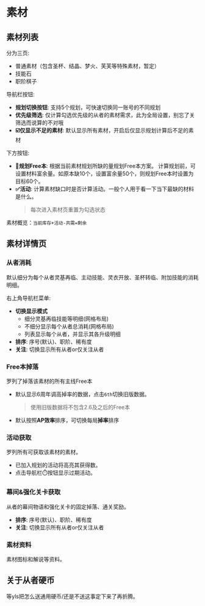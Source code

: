 # 素材

## 素材列表
分为三页:
- 普通素材（包含圣杯、结晶、梦火、芙芙等特殊素材，暂定）
- 技能石
- 职阶棋子

导航栏按钮:

- **规划切换按钮**: 支持5个规划，可快速切换同一账号的不同规划
- **优先级筛选**: 仅计算勾选优先级的从者的素材需求，此为全局设置，别忘了关筛选而说算的不对哦
- **:ballot_box_with_check:仅显示不足的素材**: 默认显示所有素材，开启后仅显示规划计算后不足的素材

下方按钮:
- **:abacus:规划Free本**: 根据当前素材规划所缺的量规划Free本方案。
计算规划前，可设置材料富余量。如原本缺10个，设置富余量50个，则规划Free本时设置为目标60个。
- **:white_check_mark:活动**: 计算素材缺口时是否计算活动。一般个人用于看一下当下最缺的材料是什么。
  > 每次进入素材页重置为勾选状态

素材概览：`当前库存+活动-共需=剩余`

## 素材详情页

### 从者消耗
默认细分为每个从者灵基再临、主动技能、灵衣开放、圣杯转临、附加技能的消耗明细。

右上角导航栏菜单:
- **切换显示模式**
  - 细分灵基再临技能等明细(网格布局)
  - 不细分显示每个从者总消耗(网格布局)
  - 列表显示每个从者，并显示其各升级明细
- **排序**: 序号(默认)、职阶、稀有度
- **关注**: 切换显示所有从者or仅关注从者

### Free本掉落
罗列了掉落该素材的所有主线Free本
- 默认显示6周年调高掉率的数据，点击`6th`切换旧版数据。
  > 使用旧版数据将不包含2.6及之后的Free本
- 默认按照**AP效率**排序，可切换每局**掉率**排序


### 活动获取
罗列所有可获取该素材的素材。
- 已加入规划的活动将高亮其获得数。
- 点击导航栏:stopwatch:按钮显示过期活动。

### 幕间&强化关卡获取
从者的幕间物语和强化关卡的固定掉落、通关奖励。
- **排序**: 序号(默认)、职阶、稀有度
- **关注**: 切换显示所有从者or仅关注从者

### 素材资料
素材图标和解说等资料。

## 关于从者硬币
等yls把怎么送通用硬币/还是不送这事定下来了再折腾。
